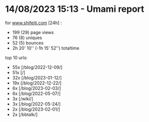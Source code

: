 # 14/08/2023 15:13 - Umami report
for www.shifeiti.com [24h] :

 - 199 (29) page views
 - 76 (8) uniques
 - 52 (5) bounces
 - 2h 20' 10'' (-1h 15' 52'') totaltime


top 10 urls:
 - 55x [/blog/2022-12-09/]
 - 51x [/]
 - 32x [/blog/2023-01-12/]
 - 19x [/blog/2022-12-22/]
 - 6x [/blog/2023-02-03/]
 - 6x [/blog/2022-05-07/]
 - 3x [/wiki/]
 - 3x [/blog/2022-05-24/]
 - 2x [/blog/2023-02-01/]
 - 2x [/bbtalk/]


